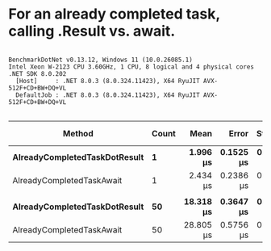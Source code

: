# For an already completed task, calling .Result vs. await.



```

BenchmarkDotNet v0.13.12, Windows 11 (10.0.26085.1)
Intel Xeon W-2123 CPU 3.60GHz, 1 CPU, 8 logical and 4 physical cores
.NET SDK 8.0.202
  [Host]     : .NET 8.0.3 (8.0.324.11423), X64 RyuJIT AVX-512F+CD+BW+DQ+VL
  DefaultJob : .NET 8.0.3 (8.0.324.11423), X64 RyuJIT AVX-512F+CD+BW+DQ+VL


```
| Method                        | Count | Mean      | Error     | StdDev    | Median    | Ratio | RatioSD | Gen0   | Gen1   | Allocated | Alloc Ratio |
|------------------------------ |------ |----------:|----------:|----------:|----------:|------:|--------:|-------:|-------:|----------:|------------:|
| **AlreadyCompletedTaskDotResult** | **1**     |  **1.996 μs** | **0.1525 μs** | **0.4498 μs** |  **1.720 μs** |  **1.00** |    **0.00** | **0.0954** |      **-** |     **416 B** |        **1.00** |
| AlreadyCompletedTaskAwait     | 1     |  2.434 μs | 0.2386 μs | 0.7035 μs |  2.454 μs |  1.26 |    0.39 | 0.1163 |      - |     503 B |        1.21 |
|                               |       |           |           |           |           |       |         |        |        |           |             |
| **AlreadyCompletedTaskDotResult** | **50**    | **18.318 μs** | **0.3647 μs** | **0.7850 μs** | **18.243 μs** |  **1.00** |    **0.00** | **2.5024** | **0.0305** |   **10760 B** |        **1.00** |
| AlreadyCompletedTaskAwait     | 50    | 28.805 μs | 0.5756 μs | 0.6397 μs | 28.789 μs |  1.59 |    0.08 | 2.5024 |      - |   10839 B |        1.01 |
